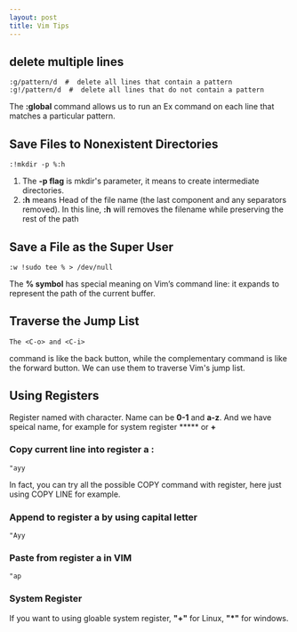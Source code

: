 ```yaml
---
layout: post
title: Vim Tips
---
```


## delete multiple lines
```
:g/pattern/d  #  delete all lines that contain a pattern
:g!/pattern/d  #  delete all lines that do not contain a pattern
```
The **:global** command allows us to run an Ex command on each line that matches a particular pattern. 

## Save Files to Nonexistent Directories
```
:!mkdir -p %:h
```

1. The **-p flag** is mkdir's parameter, it means to create intermediate directories. 
2. **:h**	means Head of the file name (the last component and any separators removed). In this line,  **:h** will removes the filename while preserving the rest of the path
		

## Save a File as the Super User
```
:w !sudo tee % > /dev/null
```
The **% symbol** has special meaning on Vim’s command line: it expands to represent the path of the current buffer.


## Traverse the Jump List 
```
The <C-o> and <C-i> 
```

<C-o> command is like the back button, while the complementary <C-i> command is like the forward button.  We can use them to traverse Vim's jump list.


## Using Registers

Register named with character. Name can be **0-1** and **a-z**. And we have speical name, for example for system register ***** or **+** 

### Copy current line into **register a** :

```
"ayy
```

In fact, you can try all the possible COPY command with register, here just using COPY LINE for example.

### Append to **register a** by using  capital letter

```
"Ayy
```

### Paste from **register a** in VIM

```
"ap
```

### System Register

If you want to using gloable system register, **"+"** for Linux, **"*"** for windows.